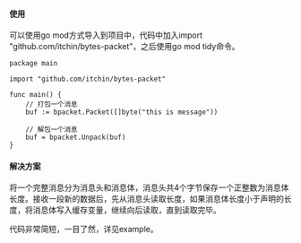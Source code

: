 #### 使用

可以使用go mod方式导入到项目中，代码中加入import "github.com/itchin/bytes-packet"，之后使用go mod tidy命令。

```
package main

import "github.com/itchin/bytes-packet"

func main() {
    // 打包一个消息
    buf := bpacket.Packet([]byte("this is message"))

    // 解包一个消息
    buf = bpacket.Unpack(buf)
}

```


#### 解决方案
将一个完整消息分为消息头和消息体，消息头共4个字节保存一个正整数为消息体长度。接收一段新的数据后，先从消息头读取长度，如果消息体长度小于声明的长度，将消息体写入缓存变量，继续向后读取，直到读取完毕。

代码非常简短，一目了然，详见example。
